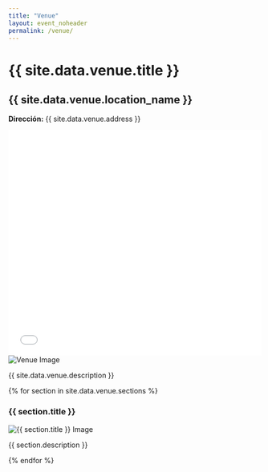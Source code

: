 ```yaml
---
title: "Venue"
layout: event_noheader
permalink: /venue/
---
```


<link rel="stylesheet" href="/assets/css/venue.css">

# {{ site.data.venue.title }}

<div class="venue-section">
  <h2>{{ site.data.venue.location_name }}</h2>
  <p><strong>Dirección:</strong> {{ site.data.venue.address }}</p>
  
  <div class="venue-content">
    <div class="venue-map">
      <iframe src="{{ site.data.venue.map_url }}" width="100%" height="450" style="border:0;" allowfullscreen="" loading="lazy" referrerpolicy="no-referrer-when-downgrade"></iframe>
    </div>
    <div class="venue-description">
      <img src="/assets/images/{{ site.data.venue.image }}" alt="Venue Image">
      <p>{{ site.data.venue.description }}</p>
    </div>
  </div>

  <div class="venue-details">
    {% for section in site.data.venue.sections %}
      <div class="venue-section-card">
        <h3>{{ section.title }}</h3>
        <img src="/assets/images/{{ section.image }}" alt="{{ section.title }} Image">
        <p>{{ section.description }}</p>
      </div>
    {% endfor %}
  </div>
</div>
